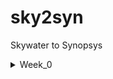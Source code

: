 # sky2syn
Skywater to Synopsys
  <details>
<summary>Week_0</summary>

## Yosys

$ git clone https://github.com/YosysHQ/yosys.git \
$ cd yosys \
$ sudo apt install make (If make is not installed please install it) \
$ sudo apt-get install build-essential clang bison flex \ \
    libreadline-dev gawk tcl-dev libffi-dev git \ \
    graphviz xdot pkg-config python3 libboost-system-dev \ \
    libboost-python-dev libboost-filesystem-dev zlib1g-dev\
$ make \
$ sudo make install 
 

![Yosys Installed](Week_0/yosys.png)

##Iverilog

$ sudo apt-get install iverilog



![Iverilog Installed](Week_0/iverilog.png)

##GTKWave

$ sudo apt update \
$ sudo apt install gtkwave 

[GTKWave Installed](Week_0/gtkwave.png)






